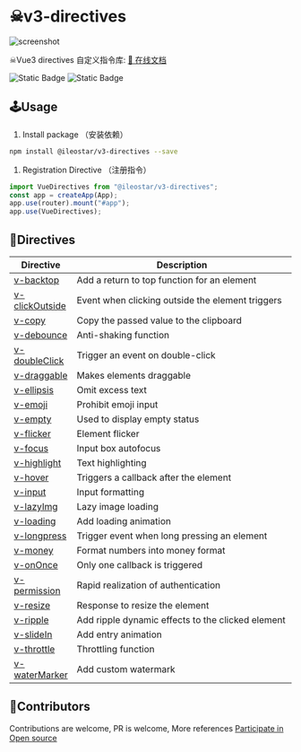 # ☠v3-directives

![screenshot](https://cdn.jsdelivr.net/gh/ileostar/picx-images/local/5465730512d71722380d1ecd6d7db6ae.png)

☠Vue3 directives 自定义指令库: <a href="https://v3-directives.netlify.app/">📖 在线文档</a>

![Static Badge](https://img.shields.io/npm/v/@ileostar/v3-directives?color=409eff)
![Static Badge](https://img.shields.io/github/stars/ileostar/v3-directives?style=social)

## 🕹Usage

1. Install package （安装依赖）

```bash
npm install @ileostar/v3-directives --save
```

1. Registration Directive （注册指令）

```typescript
import VueDirectives from "@ileostar/v3-directives";
const app = createApp(App);
app.use(router).mount("#app");
app.use(VueDirectives);
```

## 🧩Directives

<table>
	<thead >
		<tr>
			<th>Directive</th>
			<th style="width: 80%">Description</th>
		</tr>
	</thead>
	<tbody>
		<tr>
			<td>
				<a href="https://v3-directives.netlify.app/zh/directives/v-backtop.html">v-backtop</a>
			</td>
			<td>Add a return to top function for an element</td>
		</tr>
		<tr>
			<td>
				<a href="https://v3-directives.netlify.app/zh/directives/v-clickOutside.html">v-clickOutside</a>
			</td>
			<td>Event when clicking outside the element triggers</td>
		</tr>
		<tr>
			<td>
				<a href="https://v3-directives.netlify.app/zh/directives/v-copy.html">v-copy</a>
			</td>
			<td>Copy the passed value to the clipboard</td>
		</tr>
		<tr>
			<td>
				<a href="https://v3-directives.netlify.app/zh/directives/v-debounce.html">v-debounce</a>
			</td>
			<td>Anti-shaking function</td>
		</tr>
		<tr>
			<td>
				<a href="https://v3-directives.netlify.app/zh/directives/v-doubleClick.html">v-doubleClick</a>
			</td>
			<td>Trigger an event on double-click</td>
		</tr>
		<tr>
			<td>
				<a href="https://v3-directives.netlify.app/zh/directives/v-draggable.html">v-draggable</a>
			</td>
			<td>Makes elements draggable</td>
		</tr>
		<tr>
			<td>
				<a href="https://v3-directives.netlify.app/zh/directives/v-ellipsis.html">v-ellipsis</a>
			</td>
			<td>Omit excess text</td>
		</tr>
		<tr>
			<td>
				<a href="https://v3-directives.netlify.app/zh/directives/v-emoji.html">v-emoji</a>
			</td>
			<td>Prohibit emoji input</td>
		</tr>
		<tr>
			<td>
				<a href="https://v3-directives.netlify.app/zh/directives/v-empty.html">v-empty</a>
			</td>
			<td>Used to display empty status</td>
		</tr>
		<tr>
			<td>
				<a href="https://v3-directives.netlify.app/zh/directives/v-flicker.html">v-flicker</a>
			</td>
			<td>Element flicker</td>
		</tr>
		<tr>
			<td>
				<a href="https://v3-directives.netlify.app/zh/directives/v-focus.html">v-focus</a>
			</td>
			<td>Input box autofocus</td>
		</tr>
		<tr>
			<td>
				<a href="https://v3-directives.netlify.app/zh/directives/v-highlight.html">v-highlight</a>
			</td>
			<td>Text highlighting</td>
		</tr>
		<tr>
			<td>
				<a href="https://v3-directives.netlify.app/zh/directives/v-hover.html">v-hover</a>
			</td>
			<td>Triggers a callback after the element</td>
		</tr>
		<tr>
			<td>
				<a href="https://v3-directives.netlify.app/zh/directives/v-input.html">v-input</a>
			</td>
			<td>Input formatting</td>
		</tr>
		<tr>
			<td>
				<a href="https://v3-directives.netlify.app/zh/directives/v-lazyImg.html">v-lazyImg</a>
			</td>
			<td>Lazy image loading</td>
		</tr>
		<tr>
			<td>
				<a href="https://v3-directives.netlify.app/zh/directives/v-loading.html">v-loading</a>
			</td>
			<td>Add loading animation</td>
		</tr>
		<tr>
			<td>
				<a href="https://v3-directives.netlify.app/zh/directives/v-longpress.html">v-longpress</a>
			</td>
			<td>Trigger event when long pressing an element</td>
		</tr>
		<tr>
			<td>
				<a href="https://v3-directives.netlify.app/zh/directives/v-money.html">v-money</a>
			</td>
			<td>Format numbers into money format</td>
		</tr>
		<tr>
			<td>
				<a href="https://v3-directives.netlify.app/zh/directives/v-onOnce.html">v-onOnce</a>
			</td>
			<td>Only one callback is triggered</td>
		</tr>
		<tr>
			<td>
				<a href="https://v3-directives.netlify.app/zh/directives/v-permission.html">v-permission</a>
			</td>
			<td>Rapid realization of authentication</td>
		</tr>
		<tr>
			<td>
				<a href="https://v3-directives.netlify.app/zh/directives/v-resize.html">v-resize</a>
			</td>
			<td>Response to resize the element</td>
		</tr>
		<tr>
			<td>
				<a href="https://v3-directives.netlify.app/zh/directives/v-ripple.html">v-ripple</a>
			</td>
			<td>Add ripple dynamic effects to the clicked element</td>
		</tr>
		<tr>
			<td>
				<a href="https://v3-directives.netlify.app/zh/directives/v-slideIn.html">v-slideIn</a>
			</td>
			<td>Add entry animation</td>
		</tr>
		<tr>
			<td>
				<a href="https://v3-directives.netlify.app/zh/directives/v-throttle.html">v-throttle</a>
			</td>
			<td>Throttling function</td>
		</tr>
		<tr>
			<td>
				<a href="https://v3-directives.netlify.app/zh/directives/v-waterMarker.html">v-waterMarker</a>
			</td>
			<td>Add custom watermark</td>
		</tr>
	</tbody>
</table>

## 💖Contributors

Contributions are welcome, PR is welcome, More references [Participate in Open source](https://v3-directives.netlify.app/en/about/contribution.html)

